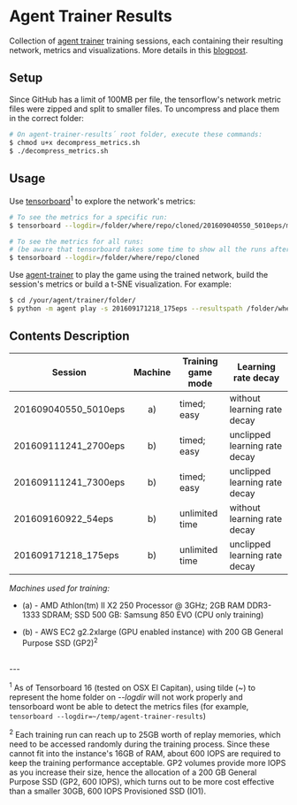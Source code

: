 # Agent Trainer Results

Collection of [agent trainer](https://github.com/lopespm/agent-trainer) training sessions, each containing their resulting network, metrics and visualizations. More details in this [blogpost](http://lopespm.github.io/machine_learning/2016/10/06/deep-reinforcement-learning-racing-game.html).

## Setup

Since GitHub has a limit of 100MB per file, the tensorflow's network metric files were zipped and split to smaller files. To uncompress and place them in the correct folder:

```bash
# On agent-trainer-results´ root folder, execute these commands:
$ chmod u+x decompress_metrics.sh
$ ./decompress_metrics.sh
```

## Usage

Use [tensorboard](https://www.tensorflow.org/versions/r0.10/how_tos/summaries_and_tensorboard/index.html)<sup>1</sup> to explore the network's metrics:

```bash
# To see the metrics for a specific run:
$ tensorboard --logdir=/folder/where/repo/cloned/201609040550_5010eps/metrics-q-network

# To see the metrics for all runs: 
# (be aware that tensorboard takes some time to show all the runs after it is started, so you may have to wait some seconds until they are all ready for viewing)
$ tensorboard --logdir=/folder/where/repo/cloned
```

Use [agent-trainer](https://github.com/lopespm/agent-trainer) to play the game using the trained network, build the session's metrics or build a t-SNE visualization. For example:

```bash
$ cd /your/agent/trainer/folder/
$ python -m agent play -s 201609171218_175eps --resultspath /folder/where/repo/cloned/
```
    


## Contents Description


| Session | Machine | Training<br/>game mode  |  Learning rate decay                                                           |
| -------------------- | :---: | --- |---------------------------------------------------------------------- |
| 201609040550_5010eps | a) | timed; easy  | without learning rate decay          |
| 201609111241_2700eps | b) | timed; easy  |  unclipped learning rate decay   |
| 201609111241_7300eps | b) | timed; easy  |  unclipped learning rate decay   |
| 201609160922_54eps | b)   | unlimited time  | without learning rate decay        |
| 201609171218_175eps | b)  | unlimited time  | unclipped learning rate decay |

*Machines used for training:*

- (a) - AMD Athlon(tm) II X2 250 Processor @ 3GHz; 2GB RAM DDR3-1333 SDRAM; SSD 500 GB: Samsung 850 EVO (CPU only training)

- (b) - AWS EC2 g2.2xlarge (GPU enabled instance) with 200 GB General Purpose SSD (GP2)<sup>2</sup>

<br/>
---

<sup>1</sup> As of Tensorboard 16 (tested on OSX El Capitan), using tilde (~) to represent the home folder on *--logdir* will not work properly and tensorboard wont be able to detect the metrics files (for example, `tensorboard --logdir=~/temp/agent-trainer-results`)

<sup>2</sup> Each training run can reach up to 25GB worth of replay memories, which need to be accessed randomly during the training process. Since these cannot fit into the instance's 16GB of RAM, about 600 IOPS are required to keep the training performance acceptable. GP2 volumes provide more IOPS as you increase their size, hence the allocation of a 200 GB General Purpose SSD (GP2, 600 IOPS), which turns out to be more cost effective than a smaller 30GB, 600 IOPS Provisioned SSD (IO1).